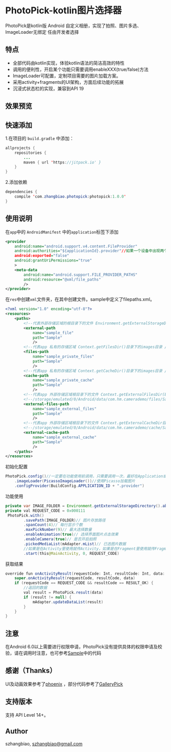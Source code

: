 # PhotoPick-kotlin图片选择器
PhotoPick是kotlin版 Android 自定义相册，实现了拍照、图片多选、ImageLoader无绑定 任由开发者选择
## 特点
* 全部代码由kotlin实现，体验kotlin语法的简洁高效的特性
* 调用的便利性，开启某个功能只需要调用enableXXX(true/false)方法
* ImageLoader可配置，定制项目需要的图片加载方案。
* 采用activity+fragments的UI架构，方面后续功能的拓展
* 沉浸式状态栏的实现，兼容到API 19
## 效果预览
## 快速添加
1.在项目的 `build.gradle` 中添加：
```java
allprojects {
    repositories {
	    ...
	    maven { url 'https://jitpack.io' }
    }
}
```
2.添加依赖
```java
dependencies {
    compile 'com.zhangbiao.photopick:photopick:1.0.0'
}
```
## 使用说明
在`app`中的 `AndroidManifest` 中的`application`标签下添加
```xml
<provider
    android:name="android.support.v4.content.FileProvider"
    android:authorities="${applicationId}.provider"//如果一个设备中出现两个同样的authorities会出现无法安装的情况
    android:exported="false"
    android:grantUriPermissions="true"
    >
    <meta-data
        android:name="android.support.FILE_PROVIDER_PATHS"
        android:resource="@xml/file_paths"
        />
</provider>
```
在`res`中创建`xml`文件夹，在其中创建文件。sample中定义了filepaths.xml。
```xml
<?xml version="1.0" encoding="utf-8"?>
<resources>
    <paths>
        <!--代表外部存储区域的根目录下的文件 Environment.getExternalStorageDirectory()/Sample 目录-->
        <external-path
            name="sample_file"
            path="Sample"
            />
        <!--代表app 私有的存储区域 Context.getFilesDir()目录下的images目录 /data/user/0/com.hm.camerademo/files/Sample-->
        <files-path
            name="sample_private_files"
            path="Sample"
            />
        <!--代表app 私有的存储区域 Context.getCacheDir()目录下的images目录 /data/user/0/com.hm.camerademo/cache/Sample-->
        <cache-path
            name="sample_private_cache"
            path="Sample"
            />
        <!--代表app 外部存储区域根目录下的文件 Context.getExternalFilesDir(Environment.DIRECTORY_PICTURES)目录下的Pictures目录-->
        <!--/storage/emulated/0/Android/data/com.hm.camerademo/files/Sample-->
        <external-files-path
            name="sample_external_files"
            path="Sample"
            />
        <!--代表app 外部存储区域根目录下的文件 Context.getExternalCacheDir目录下的images目录-->
        <!--/storage/emulated/0/Android/data/com.hm.camerademo/cache/Sample-->
        <external-cache-path
            name="sample_external_cache"
            path="Sample"
            />
    </paths>
</resources>
```
初始化配置
```java
PhotoPick.config()//一定要在功能使用前调用，只需要调用一次，最好在Application或启动页中调用
    .imageLoader(PicassoImageLoader())//使用Picasso加载图片
    .configProvider(BuildConfig.APPLICATION_ID + ".provider")
```
功能使用
```java
private var IMAGE_FOLDER = Environment.getExternalStorageDirectory().absolutePath + File.separator + "Sample"//文件夹的名字最好跟file_paths中设置的path保持一致
private val REQUEST_CODE = 0x000111
 PhotoPick.with()
        .savePath(IMAGE_FOLDER)// 图片存放路径
        .spanCount(4)// 每行显示个数
        .maxPickNumber(9)// 最大选择数量
        .enableAnimation(true)// 选择界面图片点击效果
        .enableCamera(true)// 是否开启拍照
        .pickedMediaList(mAdapter.mList)// 已选图片数据
        //如果是在Activity里使用就传Activity，如果是在Fragment里使用就传Fragment
        .start(this@MainActivity, 0, REQUEST_CODE)
```
获取结果
```java
override fun onActivityResult(requestCode: Int, resultCode: Int, data: Intent?) {
    super.onActivityResult(requestCode, resultCode, data)
    if (requestCode == REQUEST_CODE && resultCode == RESULT_OK) {
        //返回的数据
        val result = PhotoPick.result(data)
        if (result != null) {
            mAdapter.updateDataList(result)
        }
    }
}
```
## 注意
在Android 6.0以上需要进行权限申请，PhotoPick没有提供具体的权限申请及校验，请在调用时注意，也可参考[Sample](https://github.com/szhangbiao/PhotoPick-kotlin/blob/master/app/src/main/java/com/photopick/sample/MainActivity.kt)中的代码
## 感谢（Thanks）
UI及动画效果参考了[phoenix](https://github.com/guoxiaoxing/phoenix) ，部分代码参考了[GalleryPick](https://github.com/YancyYe/GalleryPick)
## 支持版本
支持 API Level 14+。
## Author
szhangbiao, szhangbiao@gmail.com
